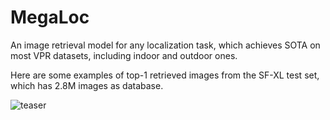 # MegaLoc
An image retrieval model for any localization task, which achieves SOTA on most VPR datasets, including indoor and outdoor ones.

Here are some examples of top-1 retrieved images from the SF-XL test set, which has 2.8M images as database.

![teaser](https://github.com/user-attachments/assets/a90b8d4c-ab53-4151-aacc-93493d583713)

